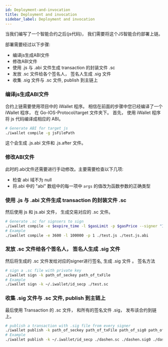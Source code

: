```yaml
---
id: Deployment-and-invocation
title: Deployment and invocation
sidebar_label: Deployment and invocation
---
```


当我们编写了一个智能合约之后(js代码)， 我们需要将这个JS智能合约部署上链。

部署需要经过以下步骤:

- 编译js生成ABI文件
- 修改ABI文件
- 使用 .js 与 .abi 文件生成 transaction 的封装文件 .sc
- 发放 .sc 文件给各个签名人， 签名人生成 .sig 文件
- 收集 .sig 文件与 .sc 文件, publish 到主链上

### 编译js生成ABI文件
合约上链需要使用项目中的 iWallet 程序。 相信在前面的步骤中您已经编译了一个 iWallet 程序， 在 Go-IOS-Protocol/target 文件夹下。 
首先， 使用 iWallet 程序将 js 代码编译成相应的 ABI。

```bash
# Generate ABI for target js
./iwallet compile -g jsFilePath 
```

这个会生成 .js.abi 文件和 .js.after 文件。 

### 修改ABI文件
此时的.abi文件还需要进行手动修改。主要需要检查以下几项:  

- 检查 abi 域不为 null
- 将.abi 中的 "abi" 数组中的每一项中 ```args``` 的值改为函数参数的正确类型

### 使用 .js 与 .abi 文件生成 transaction 的封装文件 .sc

然后使用 js 和 js.abi 文件， 生成交易对应的 .sc 文件。

```bash
# Generate .sc for signsers to sign
./iwallet compile -e $expire_time -l $gasLimit -p $gasPrice --signer "ID0, ID1..." 
# Example 
./iwallet compile -e 3600 -l 100000 -p 1 ./test.js ./test.js.abi
```
### 发放 .sc 文件给各个签名人， 签名人生成 .sig 文件

然后将生成的 .sc 文件发给对应的signer进行签名, 生成 .sig 文件 。 
签名方法

```bash
# sign a .sc file with private key
./iwallet sign -k path_of_seckey path_of_txFile
# Example 
./iwallet sign -k ~/.iwallet/id_secp ./test.sc
```

### 收集 .sig 文件与 .sc 文件, publish 到主链上

最后使用 Transaction 的 .sc 文件， 和所有的签名文件 .sig， 发布该合约到链上。

```bash 
# publish a transaction with .sig file from every signer
./iwallet publish -k path_of_seckey path_of_txFile path_of_sig0 path_of_sig1 ... 
# Example
./iwallet publish -k ~/.iwallet/id_secp ./dashen.sc ./dashen.sig0 ./dashen.sig1 
```